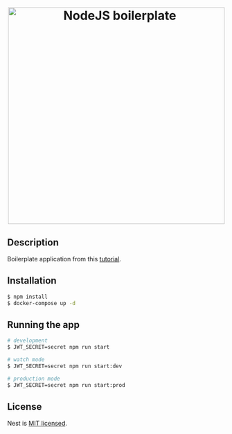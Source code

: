 <h1 align="center">
  <a href="https://github.com/nikitakot/nestjs-boilerplate"><img src="https://thepracticaldev.s3.amazonaws.com/i/whtmfhi1tmpsq1vgblhc.jpg" alt="NodeJS boilerplate" width=500"></a>
</h1>

## Description

Boilerplate application from this [tutorial](https://dev.to/nikitakot/nestjs-boilerplate-with-prisma-5d25-temp-slug-3438209?preview=83828ea41d7dec833140528878644ec8ee72956162768602883552429fa21d55fcedef6f03ae5944861b370057d0cceee291957350c415530588ab34).

## Installation

```bash
$ npm install
$ docker-compose up -d
```

## Running the app

```bash
# development
$ JWT_SECRET=secret npm run start

# watch mode
$ JWT_SECRET=secret npm run start:dev

# production mode
$ JWT_SECRET=secret npm run start:prod
```

## License

Nest is [MIT licensed](LICENSE).
